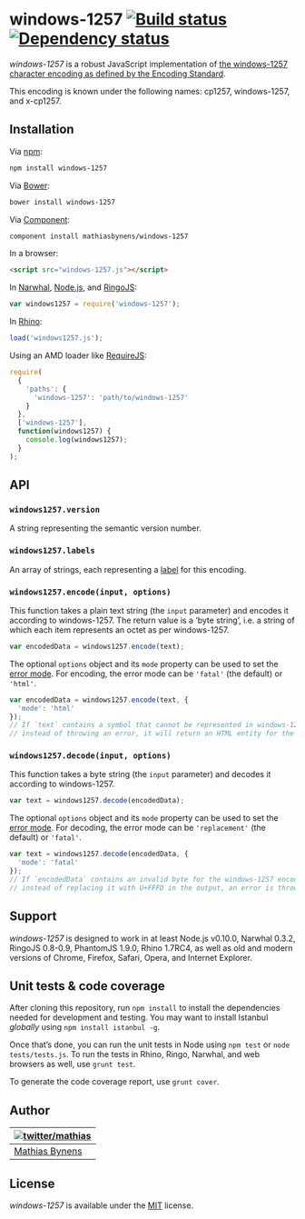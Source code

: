# windows-1257 [![Build status](https://travis-ci.org/mathiasbynens/windows-1257.svg?branch=master)](https://travis-ci.org/mathiasbynens/windows-1257) [![Dependency status](https://gemnasium.com/mathiasbynens/windows-1257.svg)](https://gemnasium.com/mathiasbynens/windows-1257)

_windows-1257_ is a robust JavaScript implementation of [the windows-1257 character encoding as defined by the Encoding Standard](http://encoding.spec.whatwg.org/#windows-1257).

This encoding is known under the following names: cp1257, windows-1257, and x-cp1257.

## Installation

Via [npm](http://npmjs.org/):

```bash
npm install windows-1257
```

Via [Bower](http://bower.io/):

```bash
bower install windows-1257
```

Via [Component](https://github.com/component/component):

```bash
component install mathiasbynens/windows-1257
```

In a browser:

```html
<script src="windows-1257.js"></script>
```

In [Narwhal](http://narwhaljs.org/), [Node.js](http://nodejs.org/), and [RingoJS](http://ringojs.org/):

```js
var windows1257 = require('windows-1257');
```

In [Rhino](http://www.mozilla.org/rhino/):

```js
load('windows1257.js');
```

Using an AMD loader like [RequireJS](http://requirejs.org/):

```js
require(
  {
    'paths': {
      'windows-1257': 'path/to/windows-1257'
    }
  },
  ['windows-1257'],
  function(windows1257) {
    console.log(windows1257);
  }
);
```

## API

### `windows1257.version`

A string representing the semantic version number.

### `windows1257.labels`

An array of strings, each representing a [label](http://encoding.spec.whatwg.org/#label) for this encoding.

### `windows1257.encode(input, options)`

This function takes a plain text string (the `input` parameter) and encodes it according to windows-1257. The return value is a ‘byte string’, i.e. a string of which each item represents an octet as per windows-1257.

```js
var encodedData = windows1257.encode(text);
```

The optional `options` object and its `mode` property can be used to set the [error mode](http://encoding.spec.whatwg.org/#error-mode). For encoding, the error mode can be `'fatal'` (the default) or `'html'`.

```js
var encodedData = windows1257.encode(text, {
  'mode': 'html'
});
// If `text` contains a symbol that cannot be represented in windows-1257,
// instead of throwing an error, it will return an HTML entity for the symbol.
```

### `windows1257.decode(input, options)`

This function takes a byte string (the `input` parameter) and decodes it according to windows-1257.

```js
var text = windows1257.decode(encodedData);
```

The optional `options` object and its `mode` property can be used to set the [error mode](http://encoding.spec.whatwg.org/#error-mode). For decoding, the error mode can be `'replacement'` (the default) or `'fatal'`.

```js
var text = windows1257.decode(encodedData, {
  'mode': 'fatal'
});
// If `encodedData` contains an invalid byte for the windows-1257 encoding,
// instead of replacing it with U+FFFD in the output, an error is thrown.
```

## Support

_windows-1257_ is designed to work in at least Node.js v0.10.0, Narwhal 0.3.2, RingoJS 0.8-0.9, PhantomJS 1.9.0, Rhino 1.7RC4, as well as old and modern versions of Chrome, Firefox, Safari, Opera, and Internet Explorer.

## Unit tests & code coverage

After cloning this repository, run `npm install` to install the dependencies needed for development and testing. You may want to install Istanbul _globally_ using `npm install istanbul -g`.

Once that’s done, you can run the unit tests in Node using `npm test` or `node tests/tests.js`. To run the tests in Rhino, Ringo, Narwhal, and web browsers as well, use `grunt test`.

To generate the code coverage report, use `grunt cover`.

## Author

| [![twitter/mathias](https://gravatar.com/avatar/24e08a9ea84deb17ae121074d0f17125?s=70)](https://twitter.com/mathias "Follow @mathias on Twitter") |
|---|
| [Mathias Bynens](http://mathiasbynens.be/) |

## License

_windows-1257_ is available under the [MIT](http://mths.be/mit) license.
